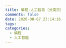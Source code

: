 ```yaml
---
title: 编程-人工智能（分类页）
comments: false
date: 2020-08-07 23:14:16
tags:
categories:
  - 编程
  - 人工智能
---
```

